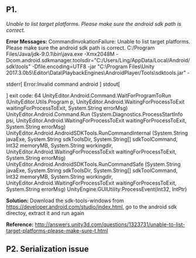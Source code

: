## P1. 
_Unable to list target platforms. Please make sure the android sdk path is correct._

**Error Messages:**
CommandInvokationFailure: Unable to list target platforms. Please make sure the android sdk path is correct. 
C:/Program Files/Java/jdk-9.0.1\bin\java.exe -Xmx2048M -Dcom.android.sdkmanager.toolsdir="C:/Users/Ling/AppData/Local/Android/sdk\tools" -Dfile.encoding=UTF8 -jar "C:\Program Files\Unity 2017.3.0b5\Editor\Data\PlaybackEngines\AndroidPlayer/Tools\sdktools.jar" -

stderr[
Error:Invalid command android
]
stdout[

]
exit code: 64
UnityEditor.Android.Command.WaitForProgramToRun (UnityEditor.Utils.Program p, UnityEditor.Android.WaitingForProcessToExit waitingForProcessToExit, System.String errorMsg)
UnityEditor.Android.Command.Run (System.Diagnostics.ProcessStartInfo psi, UnityEditor.Android.WaitingForProcessToExit waitingForProcessToExit, System.String errorMsg)
UnityEditor.Android.AndroidSDKTools.RunCommandInternal (System.String javaExe, System.String sdkToolsDir, System.String[] sdkToolCommand, Int32 memoryMB, System.String workingdir, UnityEditor.Android.WaitingForProcessToExit waitingForProcessToExit, System.String errorMsg)
UnityEditor.Android.AndroidSDKTools.RunCommandSafe (System.String javaExe, System.String sdkToolsDir, System.String[] sdkToolCommand, Int32 memoryMB, System.String workingdir, UnityEditor.Android.WaitingForProcessToExit waitingForProcessToExit, System.String errorMsg)
UnityEngine.GUIUtility:ProcessEvent(Int32, IntPtr)


**Solution:**
Download the sdk-tools-windows from https://developer.android.com/studio/index.html, go to the android sdk directoy, extract it and run again

**Reference:**
http://answers.unity3d.com/questions/1323731/unable-to-list-target-platforms-please-make-sure-t.html

## P2. Serialization issue
